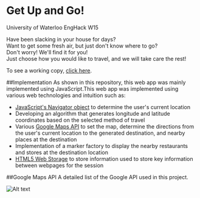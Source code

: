 # Get Up and Go!
University of Waterloo EngHack W15

Have been slacking in your house for days?<br>
Want to get some fresh air, but just don't know where to go?<br>
Don't worry! We'll find it for you!<br>
Just choose how you would like to travel, and we will take care the rest!

To see a working copy, [click here](http://davidvuong.ca/GetUpAndGo/).

##Implementation
As shown in this repository, this web app was mainly implemented using JavaScript.This web app was implemented using various web technologies and intuition such as:
- [JavaScript's Navigator object](http://www.w3schools.com/jsref/obj_navigator.asp) to determine the user's current location
- Developing an algorithm that generates longitude and latitude coordinates based on the selected method of travel
- Various [Google Maps API](https://developers.google.com/maps/documentation/javascript/3.exp/reference) to set the map, determine the directions from the user's current location to the generated destination, and nearby places at the destination
- Implementation of a marker factory to display the nearby restaurants and stores at the destination location
- [HTML5 Web Storage](http://www.w3schools.com/html/html5_webstorage.asp) to store information used to store key information between webpages for the session

##Google Maps API
A detailed list of the Google API used in this project.

![Alt text](https://dl.dropboxusercontent.com/u/9118489/Github%20Pictures/GetUpAndGo/api.png)
